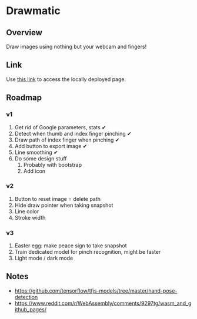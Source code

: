# Drawmatic

## Overview

Draw images using nothing but your webcam and fingers!

## Link

Use [this link](http://127.0.0.1:5500/dist/index.html?model=mediapipe_hands) to access the locally deployed page.

## Roadmap

### v1

1. Get rid of Google parameters, stats ✔
1. Detect when thumb and index finger pinching ✔
1. Draw path of index finger when pinching ✔
1. Add button to export image ✔
1. Line smoothing ✔
1. Do some design stuff
   1. Probably with bootstrap
   1. Add icon

### v2

1. Button to reset image = delete path
1. Hide draw pointer when taking snapshot
1. Line color
1. Stroke width

### v3

1. Easter egg: make peace sign to take snapshot
1. Train dedicated model for pinch recognition, might be faster
1. Light mode / dark mode

## Notes

- https://github.com/tensorflow/tfjs-models/tree/master/hand-pose-detection
- https://www.reddit.com/r/WebAssembly/comments/9297tg/wasm_and_github_pages/
